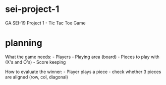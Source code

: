 # sei-project-1
GA SEI-19 Project 1 - Tic Tac Toe Game

# planning
What the game needs:
    - Players
    - Playing area (board)
    - Pieces to play with (X's and O's)
    - Score keeping

How to evaluate the winner:
    - Player plays a piece
    - check whether 3 pieces are aligned (row, col, diagonal)